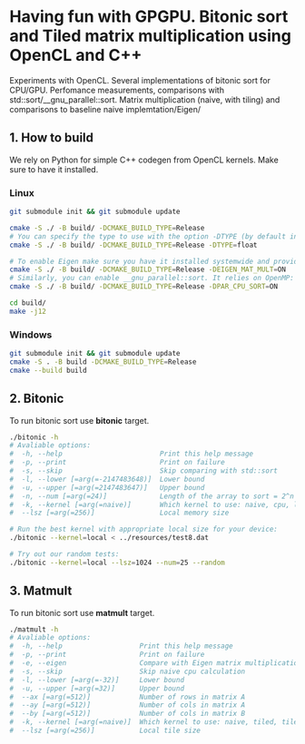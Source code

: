 # Having fun with GPGPU. Bitonic sort and Tiled matrix multiplication using OpenCL and C++

Experiments with OpenCL. Several implementations of bitonic sort for CPU/GPU. Perfomance measurements, comparisons with std::sort/__gnu_parallel::sort.
Matrix multiplication (naive, with tiling) and comparisons to baseline naive implemtation/Eigen/

## 1. How to build

We rely on Python for simple C++ codegen from OpenCL kernels. Make sure to have it installed. 

### Linux
```sh
git submodule init && git submodule update

cmake -S ./ -B build/ -DCMAKE_BUILD_TYPE=Release
# You can specify the type to use with the option -DTYPE (by default int is used)
cmake -S ./ -B build/ -DCMAKE_BUILD_TYPE=Release -DTYPE=float

# To enable Eigen make sure you have it installed systemwide and provide the following flag:
cmake -S ./ -B build/ -DCMAKE_BUILD_TYPE=Release -DEIGEN_MAT_MULT=ON
# Similarly, you can enable __gnu_parallel::sort. It relies on OpenMP:
cmake -S ./ -B build/ -DCMAKE_BUILD_TYPE=Release -DPAR_CPU_SORT=ON

cd build/
make -j12
```

### Windows
```sh
git submodule init && git submodule update
cmake -S . -B build -DCMAKE_BUILD_TYPE=Release
cmake --build build
```

## 2. Bitonic
To run bitonic sort use __bitonic__ target. 

```sh
./bitonic -h
# Avaliable options:
#  -h, --help                        Print this help message
#  -p, --print                       Print on failure
#  -s, --skip                        Skip comparing with std::sort
#  -l, --lower [=arg(=-2147483648)]  Lower bound
#  -u, --upper [=arg(=2147483647)]   Upper bound
#  -n, --num [=arg(=24)]             Length of the array to sort = 2^n
#  -k, --kernel [=arg(=naive)]       Which kernel to use: naive, cpu, local
#  --lsz [=arg(=256)]                Local memory size

# Run the best kernel with appropriate local size for your device:
./bitonic --kernel=local < ../resources/test8.dat

# Try out our random tests:
./bitonic --kernel=local --lsz=1024 --num=25 --random 
```

## 3. Matmult
To run bitonic sort use __matmult__ target. 

```sh
./matmult -h
# Avaliable options:
#  -h, --help                   Print this help message
#  -p, --print                  Print on failure
#  -e, --eigen                  Compare with Eigen matrix multiplication
#  -s, --skip                   Skip naive cpu calculation
#  -l, --lower [=arg(=-32)]     Lower bound
#  -u, --upper [=arg(=32)]      Upper bound
#  --ax [=arg(=512)]            Number of rows in matrix A
#  --ay [=arg(=512)]            Number of cols in matrix A
#  --by [=arg(=512)]            Number of cols in matrix B
#  -k, --kernel [=arg(=naive)]  Which kernel to use: naive, tiled, tiledarb
#  --lsz [=arg(=256)]           Local tile size
```